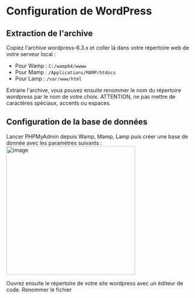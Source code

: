 # Configuration de WordPress

## Extraction de l'archive
Copiez l'archive wordpress-6.3.x et coller là dans votre répertoire web de votre serveur local :
- Pour Wamp : `C:/wamp64/wwww`
- Pour Mamp : `/Applications/MAMP/htdocs`
- Pour Lamp : `/var/www/html`

Extraire l'archive, vous pouvez ensuite renommer le nom du répertoire wordpress par le nom de votre choix. ATTENTION, ne pas mettre de caractères spéciaux, accents ou espaces.

## Configuration de la base de données
Lancer PHPMyAdmin depuis Wamp, Mamp, Lamp puis créer une base de donnée avec les paramètres suivants : 
<img width="342" alt="image" src="https://github.com/Clement-Wds/YNOV-Labo-WordPress/assets/71884576/0ba09adf-2179-4dc6-891e-a85150cf5726">

Ouvrez ensuite le répertoire de votre site wordpress avec un éditeur de code.
Renommer le fichier 
